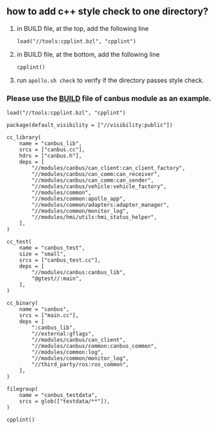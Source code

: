 ## how to add c++ style check to one directory?
1. in BUILD file, at the top, add the following line
    ```
    load("//tools:cpplint.bzl", "cpplint")
    ```
2. in BUILD file, at the bottom, add the following line
    ```
    cpplint()
    ```
3. run `apollo.sh check` to verify if the directory passes style check.

### Please use the [BUILD](https://github.com/ApolloAuto/apollo/blob/master/modules/canbus/BUILD) file of canbus module as an example.
```
load("//tools:cpplint.bzl", "cpplint")

package(default_visibility = ["//visibility:public"])

cc_library(
    name = "canbus_lib",
    srcs = ["canbus.cc"],
    hdrs = ["canbus.h"],
    deps = [
        "//modules/canbus/can_client:can_client_factory",
        "//modules/canbus/can_comm:can_receiver",
        "//modules/canbus/can_comm:can_sender",
        "//modules/canbus/vehicle:vehicle_factory",
        "//modules/common",
        "//modules/common:apollo_app",
        "//modules/common/adapters:adapter_manager",
        "//modules/common/monitor_log",
        "//modules/hmi/utils:hmi_status_helper",
    ],
)

cc_test(
    name = "canbus_test",
    size = "small",
    srcs = ["canbus_test.cc"],
    deps = [
        "//modules/canbus:canbus_lib",
        "@gtest//:main",
    ],
)

cc_binary(
    name = "canbus",
    srcs = ["main.cc"],
    deps = [
        ":canbus_lib",
        "//external:gflags",
        "//modules/canbus/can_client",
        "//modules/canbus/common:canbus_common",
        "//modules/common:log",
        "//modules/common/monitor_log",
        "//third_party/ros:ros_common",
    ],
)

filegroup(
    name = "canbus_testdata",
    srcs = glob(["testdata/**"]),
)

cpplint()
```

